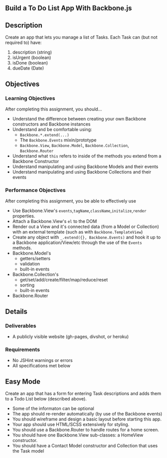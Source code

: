## Build a To Do List App With Backbone.js

## Description

Create an app that lets you manage a list of Tasks. Each Task can (but not required to) have:

1. description (string)
2. isUrgent (boolean)
3. isDone (boolean)
4. dueDate (Date)

## Objectives

### Learning Objectives

After completing this assignment, you should…

* Understand the difference between creating your own Backbone constructors and Backbone instances
* Understand and be comfortable using:
    - `Backbone.*.extend(...)`
    - The `Backbone.Events` mixin/prototype
    - `Backbone.View`, `Backbone.Model`, `Backbone.Collection`, `Backbone.Router`
* Understand what `this` refers to inside of the methods you extend from a Backbone Constructor
* Understand manipulating and using Backbone Models and their events
* Understand manipulating and using Backbone Collections and their events

### Performance Objectives

After completing this assignment, you be able to effectively use

* Use Backbone.View's `events`,`tagName`,`className`,`initalize`,`render` properties.
* Attach a Backbone.View's `el` to the DOM
* Render out a View and it's connected data (from a Model or Collection) with an external template (such as with `Backbone.TemplateView`)
* Create any object with `_.extend({}, Backbone.Events)` and hook it up to a Backbone application/View/etc through the use of the `Events` methods.
* Backbone.Model's
    - getters/setters
    - validation
    - built-in events
* Backbone.Collection's
    - get/set/add/create/filter/map/reduce/reset
    - sorting
    - built-in events
* Backbone.Router

## Details

### Deliverables

* A publicly visible website (gh-pages, divshot, or heroku)

### Requirements

* No JSHint warnings or errors
* All specifications met below

## Easy Mode

Create an app that has a form for entering Task descriptions and adds them to a Todo List below (described above).

- Some of the informaton can be optional
- The app should re-render automatically (by use of the Backbone events)
- You should wireframe and design a basic layout before starting this app.
- Your app should use HTML/SCSS extensively for styling.
- You should use a Backbone.Router to handle routes for a home screen.
- You should have one Backbone.View sub-classes: a HomeView constructor.
- You should have a Contact Model constructor and Collection that uses the Task model


<!-- 

## Notes

Notes go here...

## Additional Resources

* Read []()
 -->

